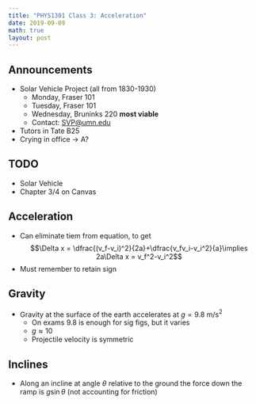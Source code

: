 ```yaml
---
title: "PHYS1301 Class 3: Acceleration"
date: 2019-09-09
math: true
layout: post
---
```



## Announcements

- Solar Vehicle Project (all from 1830-1930)
    - Monday, Fraser 101
    - Tuesday, Fraser 101
    - Wednesday, Bruninks 220 **most viable**
    - Contact: SVP@umn.edu
- Tutors in Tate B25
- Crying in office &rarr; A?


## TODO

- Solar Vehicle
- Chapter 3/4 on Canvas


## Acceleration

- Can eliminate tiem from equation, to get $$\Delta x = \dfrac{(v_f-v_i)^2}{2a}+\dfrac{v_fv_i-v_i^2}{a}\implies 2a\Delta x = v_f^2-v_i^2$$
- Must remember to retain sign

## Gravity

- Gravity at the surface of the earth accelerates at $g=9.8$ m/s$^2$
    - On exams 9.8 is enough for sig figs, but it varies
    - $g\approx10$
    - Projectile velocity is symmetric

## Inclines

- Along an incline at angle $\theta$ relative to the ground the force down the ramp is $g\sin{\theta}$ (not accounting for friction)



